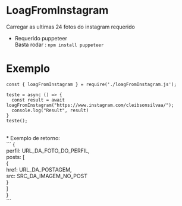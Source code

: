 # LoagFromInstagram <br/>
Carregar as ultimas 24 fotos do instagram requerido

- Requerido puppeteer <br/>
Basta rodar : ```npm install puppeteer```

# Exemplo <br/>
```
const { loagFromInstagram } = require('./loagFromInstagram.js');

teste = async () => {
  const result = await loagFromInstagram("https://www.instagram.com/cleibsonsilvaa/");
  console.log("Result", result)
}
teste();
```
<br/>
* Exemplo de retorno: <br/>
```
{<br/>
  perfil: URL_DA_FOTO_DO_PERFIL,<br/>
  posts: [<br/>
    {<br/>
      href: URL_DA_POSTAGEM,<br/>
      src: SRC_DA_IMAGEM_NO_POST<br/>
    }<br/>
   ]<br/>
}<br/>
```


